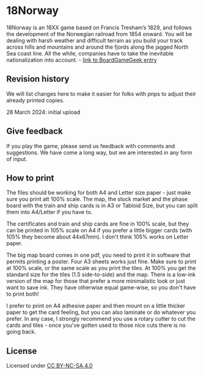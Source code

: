 # 18Norway
18Norway is an 18XX game based on Francis Tresham’s 1829, and follows the development of the Norwegian railroad from 1854 onward. You will be dealing with harsh weather and difficult terrain as you build your track across hills and mountains and around the fjords along the jagged North Sea coast line. All the while, companies have to take the inevitable nationalization into account. - [link to BoardGameGeek entry](https://boardgamegeek.com/boardgame/394787/18norway)

## Revision history
We will list changes here to make it easier for folks with pnps to adjust their already printed copies. 

28 March 2024: initial upload

## Give feedback
If you play the game, please send us feedback with comments and suggestions. We have come a long way, but we are interested in any form of input.

## How to print
The files should be working for both A4 and Letter size paper - just make sure you print att 100% scale. The map, the stock market and the phase board with the train and ship cards is in A3 or Tabloid Size, but you can split them into A4/Letter if you have to.

The certificates and train and ship cards are fine in 100% scale, but they can be printed in 105% scale on A4 if you prefer a little bigger cards (with 105% they become about 44x67mm). I don't think 105% works on Letter paper.

The big map board comes in one pdf, you need to print it in software that permits printing a poster. Four A3 sheets works just fine. Make sure to print at 100% scale, or the same scale as you print the tiles. At 100% you get the standard size for the tiles (1.5 side-to-side) and the map. There is a low-ink version of the map for those that prefer a more minimalistic look or just want to save ink. They have otherwise equal game-wise, so you don't have to print both!

I prefer to print on A4 adhesive paper and then mount on a little thicker paper to get the card feeling, but you can also laminate or do whatever you prefer. In any case, I strongly recommend you use a rotary cutter to cut the cards and tiles - once you've gotten used to those nice cuts there is no going back.

## License
Licensed under [CC BY-NC-SA 4.0](https://creativecommons.org/licenses/by-nc-sa/4.0/)
